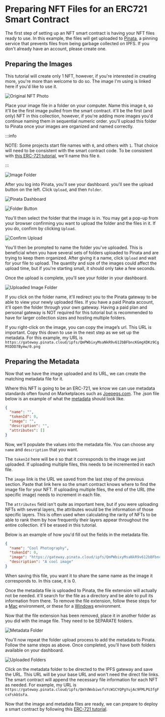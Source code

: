 # Preparing NFT Files for an ERC721 Smart Contract

The first step of setting up an NFT smart contract is having your NFT files
ready to use. In this example, the files will get uploaded to
[Pinata](https://www.pinata.cloud/), a pinning service that prevents files from
being garbage collected on IPFS. If you don't already have an account, please
create one.

## Preparing the Images

This tutorial will create only 1 NFT, however, if you're interested in creating
more, you're more than welcome to do so. The image I'm using is linked here if
you'd like to use it.

![Original NFT Photo](preparing-nft-files/1-original.jpeg)

Place your image file in a folder on your computer. Name this image `0`, so
it'll be the first image pulled from the smart contract. it'll be the first (and
only) NFT in this collection, however, if you're adding more images you'd
continue naming them in sequential numeric order. you'll upload this folder to
Pinata once your images are organized and named correctly.

:::info

NOTE: Some projects start file names with `0`, and others with `1`. That choice
will need to be consistent with the smart contract code. To be consistent with
[this ERC-721 tutorial](intro-to-erc721s.md), we'll name this file `0`.

:::

![Image Folder](preparing-nft-files/2-image-folder.png)

After you log into Pinata, you'll see your dashboard. you'll see the upload
button on the left. Click `Upload`, and then `Folder`.

![Pinata Dashboard](preparing-nft-files/3-pinata-dashboard.png)

![Folder Button](preparing-nft-files/4-folder-button.png)

You'll then select the folder that the image is in. You may get a pop-up from
your browser confirming you want to upload the folder and the files in it. If
you do, confirm by clicking `Upload`.

![Confirm Upload](preparing-nft-files/5-confirm-upload.png)

You'll then be prompted to name the folder you've uploaded. This is beneficial
when you have several sets of folders uploaded to Pinata and are trying to keep
them organized. After giving it a name, click `Upload` and wait for your file to
upload. The quantity and size of the images could affect the upload time, but if
you're starting small, it should only take a few seconds.

Once the upload is complete, you'll see your folder in your dashboard.

![Uploaded Image Folder](preparing-nft-files/6-uploaded-image.png)

If you click on the folder name, it'll redirect you to the Pinata gateway to be
able to view your newly uploaded files. If you have a paid Pinata account, it'll
open the folder through your own gateway. Having a paid plan and personal
gateway is NOT required for this tutorial but is recommended to have for larger
collection sizes and hosting multiple folders.

If you right-click on the image, you can copy the image’s url. This URL is
important. Copy this down to use in the next step as we set up the metadata. For
this example, my URL is
`https://gateway.pinata.cloud/ipfs/QmPWbixyMsaNkR9v612bBFbncKGmgXDKz9CgMtDDD7Bymw/0.png`

## Preparing the Metadata

Now that we have the image uploaded and its URL, we can create the matching metadata file for it.

Where this NFT is going to be an ERC-721, we know we can use metadata standards
often found on Marketplaces such as [Joepegs.com](https://joepegs.com). The
.json file below is an example of what the
[metadata](https://docs.opensea.io/docs/metadata-standards#metadata-structure)
should look like.

```json
{
  "name": "",
  "tokenId": 0,
  "image": "",
  "description": "",
  "attributes": []
}
```

Now, we'll populate the values into the metadata file. You can choose any `name`
and `description` that you want.

The `tokenId` here will be `0` so that it corresponds to the image we just
uploaded. If uploading multiple files, this needs to be incremented in each
file.

The `image` link is the URL we saved from the last step of the previous section.
Paste that link here so the smart contract knows where to find the image file
for your NFT. If uploading multiple files, the end of the URL (the specific
image) needs to increment in each file.

The `attributes` field isn't quite as important here, but if you were uploading
NFTs with several layers, the attributes would be the information of those
specific layers. This is often used when calculating the rarity of NFTs to be
able to rank them by how frequently their layers appear throughout the entire
collection. it'll be erased in this tutorial.

Below is an example of how you'd fill out the fields in the metadata file.

```json
{
  "name": "Cool Photography",
  "tokenId": 0,
  "image": "https://gateway.pinata.cloud/ipfs/QmPWbixyMsaNkR9v612bBFbncKGmgXDKz9CgMtDDD7Bymw/0.png",
  "description": "A cool image"
}
```

When saving this file, you want it to share the same name as the image it
corresponds to. In this case, it is 0.

Once the metadata file is uploaded to Pinata, the file extension will actually
not be needed. it'll search for the file as a directory and be able to pull its
information from there. To remove the file extension, follow these steps for a
[Mac](https://support.apple.com/guide/mac-help/show-or-hide-filename-extensions-on-mac-mchlp2304/mac)
environment, or these for a
[Windows](https://www.techwalla.com/articles/how-to-remove-file-extensions)
environment.

Now that the file extension has been removed, place it in another folder as you
did with the image file. They need to be SEPARATE folders.

![Metadata Folder](preparing-nft-files/7-metadata-folder.png)

You'll now repeat the folder upload process to add the metadata to Pinata.
Follow the same steps as above. Once completed, you'll have both folders
available on your dashboard.

![Uploaded Folders](preparing-nft-files/8-both-uploads.png)

Click on the metadata folder to be directed to the IPFS gateway and save the
URL. This URL will be your base URL and won't need the direct file links. The
smart contract will append the necessary file information for each NFT as
needed. For example, my URL is
`https://gateway.pinata.cloud/ipfs/QmYdWxbiwsfsYcW1CYQPgYujAc9FMLPG3fgFcxFskbSsFa`.

Now that the image and metadata files are ready, we can prepare to deploy a
smart contract by following this [ERC-721 tutorial](intro-to-erc721s.md).
